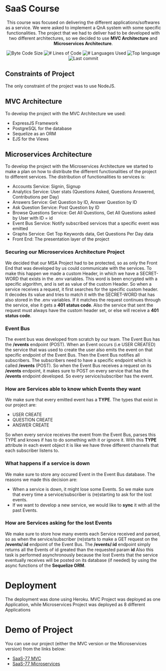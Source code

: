 # SaaS Course

<p align="center">This course was focused on delivering the different applications/softwares as a service. We were asked to implement a QnA system with some specific functionalities. The project that we had to deliver had to be developed with two different architectures, so we decided to use <b>MVC Architecture</b> and <b>Microservices Architecture</b>.</p>

<p align="center">
	<img alt="Byte Code Size" src="https://img.shields.io/github/languages/code-size/ChristosHadjichristofi/SaaS77-NTUA?color=red" />
	<img alt="# Lines of Code" src="https://img.shields.io/tokei/lines/github/ChristosHadjichristofi/SaaS77-NTUA?color=red" />
	<img alt="# Languages Used" src="https://img.shields.io/github/languages/count/ChristosHadjichristofi/SaaS77-NTUA?color=yellow" />
	<img alt="Top language" src="https://img.shields.io/github/languages/top/ChristosHadjichristofi/SaaS77-NTUA?color=yellow" />
	<img alt="Last commit" src="https://img.shields.io/github/last-commit/ChristosHadjichristofi/SaaS77-NTUA?color=important" />
</p>

## Constraints of Project
The only constraint of the project was to use NodeJS.

## MVC Architecture
To develop the project with the MVC Architecture we used:
* ExpressJS Framework
* PostgreSQL for the database
* Sequelize as an ORM
* EJS for the Views

## Microservices Architecture
To develop the project with the Microservices Architecture we started to make a plan on how to distribute the different functionalities of the project to different services. The distribution of functionalities to services is:
* Accounts Service: Signin, Signup
* Analytics Service: User stats (Questions Asked, Questions Answered, Contributions per Day)
* Answers Service: Get Question by ID, Answer Question by ID
* Ask Question Service: Post Question by ID
* Browse Questions Service: Get All Questions, Get All Questions asked by User with ID = id
* Event Bus Service: Notify subscribed services that a specific event was emitted
* Graphs Service: Get Top Keywords data, Get Questions Per Day data
* Front End: The presentation layer of the project

### Securing our Microservices Architecture Project
We decided that our MSA Project had to be protected, so as only the Front End that was developed by us could communicate with the services.
To make this happen we made a custom Header, in which we have a SECRET-WORD that exists in the .env variables. This word is been encrypted with a specific algorithm, and is set as value of the custom Header. So when a service receives a request, it first searches for the specific custom header. It decodes its value and tries to match it with the SECRET-WORD that has also stored in the .env variables. If it matches the request continues through the service, else it gets a **401 status code**. Also the service that sent the request must always have the custom header set, or else will receive a **401 status code**.

### Event Bus
The event bus was developed from scratch by our team. The Event Bus has the **/events** endpoint (POST). When an Event occurs (i.e USER CREATED) the service that was used to create the user also emits the event on that specific endpoint of the Event Bus. Then the Event Bus notifies all subscribers.
The subscribers need to have a specific endpoint which is called **/events** (POST). So when the Event Bus receives a request on its **/events** endpoint, it makes sure to POST on every service that has the **/events** endpoint developed. So every service/subscriber has the event.

### How are Services able to know which Events they want
We make sure that every emitted event has a **TYPE**. The types that exist in our project are:
* USER CREATE
* QUESTION CREATE
* ANSWER CREATE

So when every service receives the event from the Event Bus, parses this TYPE and knows if has to do something with it or ignore it. With this **TYPE** attribute in each event object it is like we have three different channels that each subscriber listens to.

### What happens if a service is down
We make sure to store any occured Event in the Event Bus database. 
The reasons we made this decision are:
* When a service is down, it might lose some Events. So we make sure that every time a service/subscriber is (re)starting to ask for the lost events.
* If we want to develop a new service, we would like to **sync** it with all the past Events.

### How are Services asking for the **lost** Events
We make sure to store how many events each Service received and parsed, so as when the service/subscriber (re)starts to make a GET request on the **/events/:id** endpoint of the Event Bus.
The **/events/:id** endpoint simply returns all the Events of id greated than the requested param **id**
Also this task is performed asynchronously because the lost Events that the service eventually receives will be posted on its database (if needed) by using the async functions of the **Sequelize ORM**.  

# Deployment
The deployment was done using Heroku. 
MVC Project was deployed as one Application, while Microservices Project was deployed as 8 different Applications

# Demo of Project
You can use our project (either the MVC version or the Microservices version) from the links below:
* [SaaS-77 MVC](https://ancient-citadel-71271.herokuapp.com/)
* [SaaS-77 Microservices](https://peaceful-shore-77698.herokuapp.com/)
